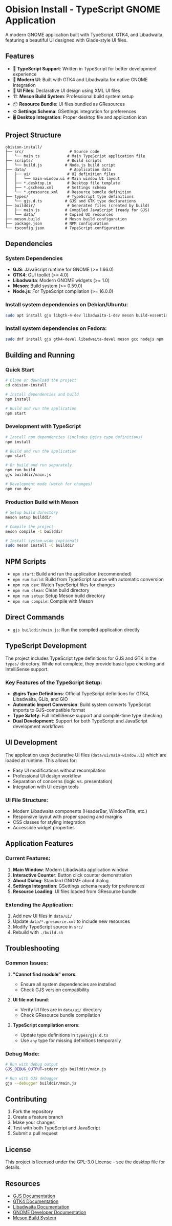 # Obision Install - TypeScript GNOME Application

A modern GNOME application built with TypeScript, GTK4, and Libadwaita, featuring a beautiful UI designed with Glade-style UI files.

## Features

- 🚀 **TypeScript Support**: Written in TypeScript for better development experience
- 📱 **Modern UI**: Built with GTK4 and Libadwaita for native GNOME integration
- 🎨 **UI Files**: Declarative UI design using XML UI files
- 🏗️ **Meson Build System**: Professional build system setup
- 📦 **Resource Bundle**: UI files bundled as GResources
- ⚙️ **Settings Schema**: GSettings integration for preferences
- 🖥️ **Desktop Integration**: Proper desktop file and application icon

## Project Structure

```
obision-install/
├── src/                    # Source code
│   └── main.ts            # Main TypeScript application file
├── scripts/               # Build scripts
│   └── build.js          # Node.js build script
├── data/                   # Application data
│   ├── ui/                # UI definition files
│   │   └── main-window.ui # Main window UI layout
│   ├── *.desktop.in       # Desktop file template
│   ├── *.gschema.xml      # Settings schema
│   └── *.gresource.xml    # Resource bundle definition
├── types/                 # TypeScript type definitions
│   └── gjs.d.ts          # GJS and GTK type declarations
├── builddir/              # Generated files (created by build)
│   ├── main.js           # Compiled JavaScript (ready for GJS)
│   └── data/             # Copied UI resources
├── meson.build           # Meson build configuration
├── package.json          # NPM configuration
└── tsconfig.json         # TypeScript configuration
```

## Dependencies

### System Dependencies
- **GJS**: JavaScript runtime for GNOME (>= 1.66.0)
- **GTK4**: GUI toolkit (>= 4.0)
- **Libadwaita**: Modern GNOME widgets (>= 1.0)
- **Meson**: Build system (>= 0.59.0)
- **Node.js**: For TypeScript compilation (>= 16.0.0)

### Install system dependencies on Debian/Ubuntu:
```bash
sudo apt install gjs libgtk-4-dev libadwaita-1-dev meson build-essential nodejs npm
```

### Install system dependencies on Fedora:
```bash
sudo dnf install gjs gtk4-devel libadwaita-devel meson gcc nodejs npm
```

## Building and Running

### Quick Start
```bash
# Clone or download the project
cd obision-install

# Install dependencies and build
npm install

# Build and run the application
npm start
```

### Development with TypeScript
```bash
# Install npm dependencies (includes @girs type definitions)
npm install

# Build and run the application
npm start

# Or build and run separately
npm run build
gjs builddir/main.js

# Development mode (watch for changes)
npm run dev
```

### Production Build with Meson
```bash
# Setup build directory
meson setup builddir

# Compile the project
meson compile -C builddir

# Install system-wide (optional)
sudo meson install -C builddir
```

## NPM Scripts

- `npm start`: Build and run the application (recommended)
- `npm run build`: Build from TypeScript source with automatic conversion
- `npm run dev`: Watch TypeScript files for changes
- `npm run clean`: Clean build directory
- `npm run setup`: Setup Meson build directory
- `npm run compile`: Compile with Meson

## Direct Commands

- `gjs builddir/main.js`: Run the compiled application directly

## TypeScript Development

The project includes TypeScript type definitions for GJS and GTK in the `types/` directory. While not complete, they provide basic type checking and IntelliSense support.

### Key Features of the TypeScript Setup:
- **@girs Type Definitions**: Official TypeScript definitions for GTK4, Libadwaita, GLib, and GIO
- **Automatic Import Conversion**: Build system converts TypeScript imports to GJS-compatible format
- **Type Safety**: Full IntelliSense support and compile-time type checking
- **Dual Development**: Support for both TypeScript and JavaScript development workflows

## UI Development

The application uses declarative UI files (`data/ui/main-window.ui`) which are loaded at runtime. This allows for:

- Easy UI modifications without recompilation
- Professional UI design workflow
- Separation of concerns (logic vs. presentation)
- Integration with UI design tools

### UI File Structure:
- Modern Libadwaita components (HeaderBar, WindowTitle, etc.)
- Responsive layout with proper spacing and margins
- CSS classes for styling integration
- Accessible widget properties

## Application Features

### Current Features:
1. **Main Window**: Modern Libadwaita application window
2. **Interactive Counter**: Button click counter demonstration
3. **About Dialog**: Standard GNOME about dialog
4. **Settings Integration**: GSettings schema ready for preferences
5. **Resource Loading**: UI files loaded from GResource bundle

### Extending the Application:
1. Add new UI files in `data/ui/`
2. Update `data/*.gresource.xml` to include new resources
3. Modify TypeScript source in `src/`
4. Rebuild with `./build.sh`

## Troubleshooting

### Common Issues:

1. **"Cannot find module" errors**: 
   - Ensure all system dependencies are installed
   - Check GJS version compatibility

2. **UI file not found**:
   - Verify UI files are in `data/ui/` directory
   - Check GResource bundle compilation

3. **TypeScript compilation errors**:
   - Update type definitions in `types/gjs.d.ts`
   - Use `any` type for missing definitions temporarily

### Debug Mode:
```bash
# Run with debug output
GJS_DEBUG_OUTPUT=stderr gjs builddir/main.js

# Run with GJS debugger
gjs --debugger builddir/main.js
```

## Contributing

1. Fork the repository
2. Create a feature branch
3. Make your changes
4. Test with both TypeScript and JavaScript
5. Submit a pull request

## License

This project is licensed under the GPL-3.0 License - see the desktop file for details.

## Resources

- [GJS Documentation](https://gjs-docs.gnome.org/)
- [GTK4 Documentation](https://docs.gtk.org/gtk4/)
- [Libadwaita Documentation](https://gnome.pages.gitlab.gnome.org/libadwaita/)
- [GNOME Developer Documentation](https://developer.gnome.org/)
- [Meson Build System](https://mesonbuild.com/)